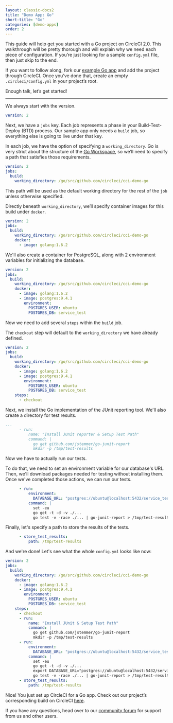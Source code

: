 ```yaml
---
layout: classic-docs2
title: "Demo App: Go"
short-title: "Go"
categories: [demo-apps]
order: 2
---
```


This guide will help get you started with a Go project on CircleCI 2.0. This walkthrough will be pretty thorough and will explain why we need each piece of configuration. If you’re just looking for a sample `config.yml` file, then just skip to the end.

If you want to follow along, fork our [example Go app](https://github.com/circleci/cci-demo-go) and add the project through CircleCI. Once you’ve done that, create an empty `.circleci/config.yml` in your project’s root.

Enough talk, let’s get started!

---

We always start with the version.

```yaml
version: 2
```

Next, we have a `jobs` key. Each job represents a phase in your Build-Test-Deploy (BTD) process. Our sample app only needs a `build` job, so everything else is going to live under that key.

In each job, we have the option of specifying a `working_directory`. Go is very strict about the structure of the [Go Workspace](https://golang.org/doc/code.html#Workspaces), so we’ll need to specify a path that satisfies those requirements.

```yaml
version: 2
jobs:
  build:
    working_directory: /go/src/github.com/circleci/cci-demo-go
```

This path will be used as the default working directory for the rest of the `job` unless otherwise specified.

Directly beneath `working_directory`, we’ll specify container images for this build under `docker`.

```yaml
version: 2
jobs:
  build:
    working_directory: /go/src/github.com/circleci/cci-demo-go
    docker:
      - image: golang:1.6.2
```

We'll also create a container for PostgreSQL, along with 2 environment variables for initializing the database.

```yaml
version: 2
jobs:
  build:
    working_directory: /go/src/github.com/circleci/cci-demo-go
    docker:
      - image: golang:1.6.2
      - image: postgres:9.4.1
        environment:
          POSTGRES_USER: ubuntu
          POSTGRES_DB: service_test
```

Now we need to add several `steps` within the `build` job.

The `checkout` step will default to the `working_directory` we have already defined.

```yaml
version: 2
jobs:
  build:
    working_directory: /go/src/github.com/circleci/cci-demo-go
    docker:
      - image: golang:1.6.2
      - image: postgres:9.4.1
        environment:
          POSTGRES_USER: ubuntu
          POSTGRES_DB: service_test
    steps:
      - checkout
```

Next, we install the Go implementation of the JUnit reporting tool. We'll also create a directory for test results.

```yaml
...
      - run:
          name: "Install JUnit reporter & Setup Test Path"
          command: |
            go get github.com/jstemmer/go-junit-report
            mkdir -p /tmp/test-results
```

Now we have to actually run our tests.

To do that, we need to set an environment variable for our database's URL. Then, we'll download packages needed for testing without installing them. Once we've completed those actions, we can run our tests.

```yaml
      - run:
          environment:
            DATABASE_URL: "postgres://ubuntu@localhost:5432/service_test?sslmode=disable"
          command: |
            set -eu
            go get -t -d -v ./...
            go test -v -race ./... | go-junit-report > /tmp/test-results/unit-tests.xml
```

Finally, let's specify a path to store the results of the tests.

```yaml
      - store_test_results:
          path: /tmp/test-results
```

And we're done! Let's see what the whole `config.yml` looks like now:

```yaml
version: 2
jobs:
  build:
    working_directory: /go/src/github.com/circleci/cci-demo-go
    docker:
      - image: golang:1.6.2
      - image: postgres:9.4.1
        environment:
          POSTGRES_USER: ubuntu
          POSTGRES_DB: service_test
    steps:
      - checkout
      - run:
          name: "Install JUnit & Setup Test Path"
          command: |
            go get github.com/jstemmer/go-junit-report
            mkdir -p /tmp/test-results
      - run:
          environment:
            DATABASE_URL: "postgres://ubuntu@localhost:5432/service_test?sslmode=disable"
          command: |
            set -eu
            go get -t -d -v ./...
            export DATABASE_URL="postgres://ubuntu@localhost:5432/service_test?sslmode=disable"
            go test -v -race ./... | go-junit-report > /tmp/test-results/unit-tests.xml
      - store_test_results:
          path: /tmp/test-results
```

Nice! You just set up CircleCI for a Go app. Check out our project’s corresponding build on CircleCI [here](https://circleci.com/gh/circleci/cci-demo-go).

If you have any questions, head over to our [community forum](https://discuss.circleci.com/) for support from us and other users.
